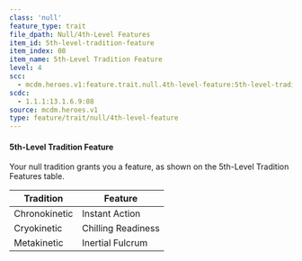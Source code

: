 ```yaml
---
class: 'null'
feature_type: trait
file_dpath: Null/4th-Level Features
item_id: 5th-level-tradition-feature
item_index: 08
item_name: 5th-Level Tradition Feature
level: 4
scc:
  - mcdm.heroes.v1:feature.trait.null.4th-level-feature:5th-level-tradition-feature
scdc:
  - 1.1.1:13.1.6.9:08
source: mcdm.heroes.v1
type: feature/trait/null/4th-level-feature
---
```


#### 5th-Level Tradition Feature

Your null tradition grants you a feature, as shown on the 5th-Level Tradition Features table.

| Tradition     | Feature            |
| ------------- | ------------------ |
| Chronokinetic | Instant Action     |
| Cryokinetic   | Chilling Readiness |
| Metakinetic   | Inertial Fulcrum   |
